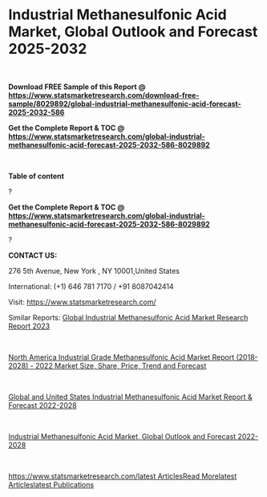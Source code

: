<h1>Industrial Methanesulfonic Acid Market, Global Outlook and Forecast 2025-2032</h1><br/><p><strong>Download FREE Sample of this Report @ <a href="https://www.statsmarketresearch.com/download-free-sample/8029892/global-industrial-methanesulfonic-acid-forecast-2025-2032-586">https://www.statsmarketresearch.com/download-free-sample/8029892/global-industrial-methanesulfonic-acid-forecast-2025-2032-586</a></strong></p>
 
 
 
 <div><b>Get the Complete Report & TOC @ <a href="https://www.statsmarketresearch.com/global-industrial-methanesulfonic-acid-forecast-2025-2032-586-8029892">https://www.statsmarketresearch.com/global-industrial-methanesulfonic-acid-forecast-2025-2032-586-8029892</a></b></div>
 
 
 
 <p><br />
 
 <b>Table of content</b></p>
 
 
 
 <p>? </p>
 
 
 
 <div><b>Get the Complete Report & TOC @ <a href="https://www.statsmarketresearch.com/global-industrial-methanesulfonic-acid-forecast-2025-2032-586-8029892">https://www.statsmarketresearch.com/global-industrial-methanesulfonic-acid-forecast-2025-2032-586-8029892</a></b></div>
 
 
 
 <p>? </p>
 
 
 
 <p><b>CONTACT US:</b><br />
 
 276 5th Avenue, New York , NY 10001,United States<br />
 
 International: (+1) 646 781 7170 / +91 8087042414<br />
 
 Visit: <a href="https://www.statsmarketresearch.com/">https://www.statsmarketresearch.com/</a><br />
 
 Similar Reports: <a href="https://www.statsmarketresearch.com/global-industrial-methanesulfonic-acid-forecast-2025-2032-586-8029892">Global Industrial Methanesulfonic Acid Market Research Report 2023</a><br />
 
 <br />
 
 <a href="https://www.statsmarketresearch.com/global-industrial-methanesulfonic-acid-forecast-2025-2032-586-8029892">North America Industrial Grade Methanesulfonic Acid Market Report (2018-2028) - 2022 Market Size, Share, Price, Trend and Forecast</a><br />
 
 <br />
 
 <a href="https://www.statsmarketresearch.com/global-industrial-methanesulfonic-acid-forecast-2025-2032-586-8029892">Global and United States Industrial Methanesulfonic Acid Market Report & Forecast 2022-2028</a><br />
 
 <br />
 
 <a href="https://www.statsmarketresearch.com/global-industrial-methanesulfonic-acid-forecast-2025-2032-586-8029892">Industrial Methanesulfonic Acid Market, Global Outlook and Forecast 2022-2028</a><br />
 
 <br />
 
 <a href="https://gyeongbokgung.com">https://www.statsmarketresearch.com/</a><a href="https://hallyeomaritime.com">latest Articles</a><a href="https://jingwansa.com">Read More</a><a href="https://nguoiviet.jp/">latest Articles</a><a href="https://www.intelmarketresearch.com/">latest Publications</a></p>